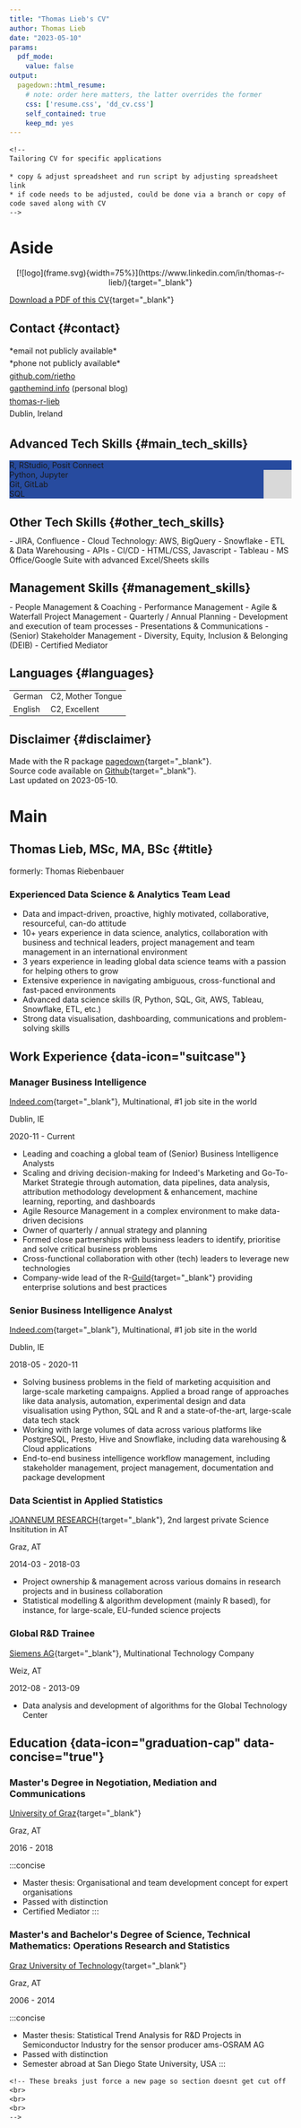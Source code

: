 ```yaml
---
title: "Thomas Lieb's CV"
author: Thomas Lieb
date: "2023-05-10"
params:
  pdf_mode:
    value: false
output:
  pagedown::html_resume:
    # note: order here matters, the latter overrides the former
    css: ['resume.css', 'dd_cv.css']
    self_contained: true
    keep_md: yes
---
```


```{=html}
<!--
Tailoring CV for specific applications

* copy & adjust spreadsheet and run script by adjusting spreadsheet link
* if code needs to be adjusted, could be done via a branch or copy of code saved along with CV
-->
```










Aside
================================================================================




<!-- image at the top of aside -->
<center>
<!--[![logo](frame.svg){width=75%, target="_blank"}](https://www.linkedin.com/in/thomas-lieb-158576a0/)-->
[![logo](frame.svg){width=75%}](https://www.linkedin.com/in/thomas-r-lieb/){target="_blank"}
</center>

[<i class='fas fa-download'></i> Download a PDF of this CV](https://github.com/rietho/cv/raw/main/cv.pdf){target="_blank"}

<!--
Contact {#contact}
--------------------------------------------------------------------------------
-->
Contact  {#contact}
--------------------------------------------------------------------------------
<p style="line-height:1.6;margin-top: 5px"><i class='fa fa-envelope fa-fw'></i> *email not publicly available*<br>
<i class='fa fa-phone fa-fw'></i> *phone not publicly available*<br>
<i class='fa fa-github fa-fw'></i> <a href="http://github.com/rietho" target="_blank">github.com/rietho</a><br>
<i class='fa fa-link fa-fw'></i> <a href="https://gapthemind.info" target="_blank">gapthemind.info</a> (personal blog)<br>
<i class='fa fa-linkedin fa-fw'></i> <a href="https://www.linkedin.com/in/thomas-r-lieb/" target="_blank">thomas-r-lieb</a><br>
<i class='fa fa-map-marker fa-fw'></i> Dublin, Ireland<br></p>

<!--
Advanced Tech Skills {#main_tech_skills}
--------------------------------------------------------------------------------
-->
Advanced Tech Skills  {#main_tech_skills}
--------------------------------------------------------------------------------
<div
  class = 'skill-bar'
  style = "background:linear-gradient(to right,
                                      #274b9f 100%,
                                      #d9d9d9 100% 100%)"
>R, RStudio, Posit Connect</div>
<div
  class = 'skill-bar'
  style = "background:linear-gradient(to right,
                                      #274b9f 90%,
                                      #d9d9d9 90% 100%)"
>Python, Jupyter</div>
<div
  class = 'skill-bar'
  style = "background:linear-gradient(to right,
                                      #274b9f 90%,
                                      #d9d9d9 90% 100%)"
>Git, GitLab</div>
<div
  class = 'skill-bar'
  style = "background:linear-gradient(to right,
                                      #274b9f 90%,
                                      #d9d9d9 90% 100%)"
>SQL</div>


<!--
Other Tech Skills {#other_tech_skills}
--------------------------------------------------------------------------------
-->
Other Tech Skills  {#other_tech_skills}
--------------------------------------------------------------------------------
<p style='margin-top: -5px;'>- JIRA, Confluence
- Cloud Technology: AWS, BigQuery
- Snowflake
- ETL & Data Warehousing
- APIs
- CI/CD
- HTML/CSS, Javascript
- Tableau
- MS Office/Google Suite with advanced Excel/Sheets skills</p>

<!--
Management Skills {#management_skills}
--------------------------------------------------------------------------------
-->

Management Skills  {#management_skills}
--------------------------------------------------------------------------------
<p style='margin-top: -5px;'>- People Management & Coaching
- Performance Management
- Agile & Waterfall Project Management
- Quarterly / Annual Planning
- Development and execution of team processes
- Presentations & Communications
- (Senior) Stakeholder Management
- Diversity, Equity, Inclusion & Belonging (DEIB)
- Certified Mediator</p>

<!--
Attributes {#attributes}
--------------------------------------------------------------------------------


-->

<!--
Languages {#languages}
--------------------------------------------------------------------------------
-->
Languages  {#languages}
--------------------------------------------------------------------------------
<table class='skill_table'>
<tr>
    <td style='padding-right:7px;'>German</td>
    <td style='padding-left:7px;'>C2, Mother Tongue</td>
</tr>
<tr>
    <td style='padding-right:7px;'>English</td>
    <td style='padding-left:7px;'>C2, Excellent</td>
</tr>
</table>


Disclaimer {#disclaimer}
--------------------------------------------------------------------------------

Made with the R package [pagedown](https://github.com/rstudio/pagedown){target="_blank"}.
<br>Source code available on [Github](https://github.com/rietho/cv){target="_blank"}.
<br>Last updated on 2023-05-10.

# Main

## Thomas Lieb, MSc, MA, BSc {#title}

<p class="formerly">formerly: Thomas Riebenbauer</p>


### Experienced Data Science & Analytics Team Lead

- Data and impact-driven, proactive, highly motivated, collaborative, resourceful, can-do attitude
- 10+ years experience in data science, analytics, collaboration with business and technical leaders, project management and team management in an international environment
- 3 years experience in leading global data science teams with a passion for helping others to grow
- Extensive experience in navigating ambiguous, cross-functional and fast-paced environments
- Advanced data science skills (R, Python, SQL, Git, AWS, Tableau, Snowflake, ETL, etc.)
- Strong data visualisation, dashboarding, communications and problem-solving skills

<!--
## Work Experience {data-icon="suitcase"}
-->

## Work Experience {data-icon="suitcase"}


<!--
```{=html}
::: aside
About industry experience
:::
```
-->

### Manager Business Intelligence

[Indeed.com](https://ie.indeed.com/about){target="_blank"}, Multinational, #1 job site in the world

Dublin, IE

2020-11 - Current

- Leading and coaching a global team of (Senior) Business Intelligence Analysts
- Scaling and driving decision-making for Indeed's Marketing and Go-To-Market Strategie through automation, data pipelines, data analysis, attribution methodology development & enhancement, machine learning, reporting, and dashboards
- Agile Resource Management in a complex environment to make data-driven decisions
- Owner of quarterly / annual strategy and planning
- Formed close partnerships with business leaders to identify, prioritise and solve critical business problems
- Cross-functional collaboration with other (tech) leaders to leverage new technologies
- Company-wide lead of the R-[Guild](https://www.bloomberg.com/company/stories/how-guilds-promote-the-exchange-of-technical-ideas-best-practices-within-bloomberg-engineering/){target="_blank"} providing enterprise solutions and best practices



### Senior Business Intelligence Analyst

[Indeed.com](https://ie.indeed.com/about){target="_blank"}, Multinational, #1 job site in the world

Dublin, IE

2018-05 - 2020-11

- Solving business problems in the field of marketing acquisition and large-scale marketing campaigns. Applied a broad range of approaches like data analysis, automation, experimental design and data visualisation using Python, SQL and R and a state-of-the-art, large-scale data tech stack
- Working with large volumes of data across various platforms like PostgreSQL, Presto, Hive and Snowflake, including data warehousing & Cloud applications
- End-to-end business intelligence workflow management, including stakeholder management, project management, documentation and package development



### Data Scientist in Applied Statistics

[JOANNEUM RESEARCH](https://www.joanneum.at/en){target="_blank"}, 2nd largest private Science Insititution in AT

Graz, AT

2014-03 - 2018-03

- Project ownership & management across various domains in research projects and in business collaboration
- Statistical modelling & algorithm development (mainly R based), for instance, for large-scale, EU-funded science projects



### Global R&D Trainee

[Siemens AG](https://www.siemens-energy.com/global/en/offerings/power-transmission/portfolio/transformers.html){target="_blank"}, Multinational Technology Company

Weiz, AT

2012-08 - 2013-09

- Data analysis and development of algorithms for the Global Technology Center

<!--
## Education {data-icon="graduation-cap" data-concise="true"}
-->

## Education {data-icon="graduation-cap" data-concise="true"}

<!--
```{=html}
::: aside
Aside text for education
:::
```
-->

### Master's Degree in Negotiation, Mediation and Communications

[University of Graz](https://www.uni-graz.at/en/){target="_blank"}

Graz, AT

2016 - 2018

:::concise
- Master thesis: Organisational and team development concept for expert organisations
- Passed with distinction
- Certified Mediator
:::



### Master's and Bachelor's Degree of Science, Technical Mathematics: Operations Research and Statistics

[Graz University of Technology](https://www.tugraz.at/en/home/){target="_blank"}

Graz, AT

2006 - 2014

:::concise
- Master thesis: Statistical Trend Analysis for R&D Projects in Semiconductor Industry for the sensor producer ams-OSRAM AG
- Passed with distinction
- Semester abroad at San Diego State University, USA
:::

```{=html}
<!-- These breaks just force a new page so section doesnt get cut off 
<br>
<br>
<br>
-->
```
